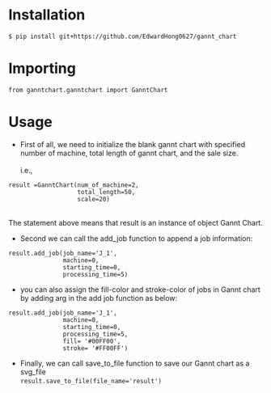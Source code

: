 # Installation
`$ pip install git+https://github.com/EdwardHong0627/gannt_chart`

# Importing
`from ganntchart.ganntchart import GanntChart`  
# Usage
*  First of all, we need to initialize the blank gannt chart 
with specified number of machine, total length of gannt chart, and the sale size.\
\
i.e.,
```
result =GanntChart(num_of_machine=2, 
                   total_length=50, 
                   scale=20)
```
\
The statement above means that result is an instance of object Gannt Chart.

* Second we can call the add_job function to append a job information:
```
result.add_job(job_name='J_1', 
               machine=0, 
               starting_time=0, 
               processing_time=5)
```
* you can also assign the fill-color and stroke-color of jobs in Gannt chart by adding arg in the add job function as below:
```
result.add_job(job_name='J_1', 
               machine=0, 
               starting_time=0, 
               processing_time=5,
               fill= '#00FF00',
               stroke= '#FF00FF')

```
* Finally, we can call save_to_file function to save our Gannt chart as a svg_file  
`result.save_to_file(file_name='result')`